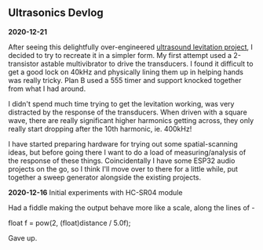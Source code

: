 ## Ultrasonics Devlog

**2020-12-21**

After seeing this delightfully over-engineered [ultrasound levitation project](https://makezine.com/projects/micro-ultrasonic-levitator/), I decided to try to recreate it in a simpler form.
My first attempt used a 2-transistor astable multivibrator to drive the transducers. I found it difficult to get a good lock on 40kHz and physically lining them up in helping hands was really tricky. Plan B used a 555 timer and support knocked together from what I had around.  



I didn't spend much time trying to get the levitation working, was very distracted by the response of the transducers. When driven with a square wave, there are really significant higher harmonics getting across, they only really start dropping after the 10th harmonic, ie. 400kHz!

I have started preparing hardware for trying out some spatial-scanning ideas, but before going there I want to do a load of measuring/analysis of the response of these things. Coincidentally I have some ESP32 audio projects on the go, so I think I'll move over to there for a little while, put together a sweep generator alongside the existing projects.


**2020-12-16** Initial experiments with HC-SR04 module

Had a fiddle making the output behave more like a scale, along the lines of -

float f = pow(2, (float)distance / 5.0f);

Gave up.
